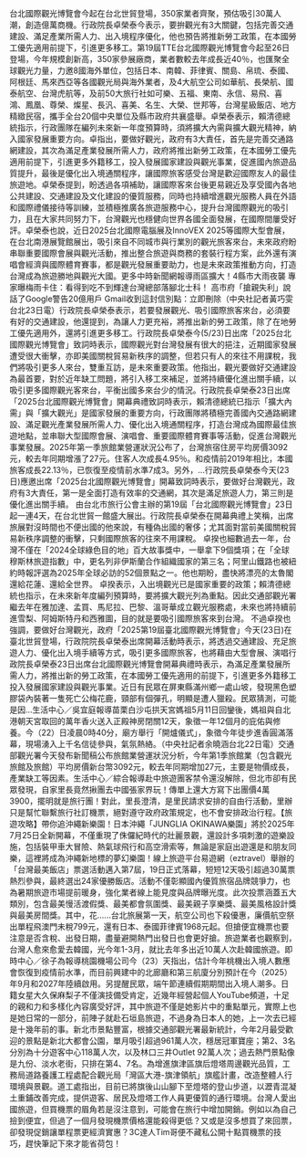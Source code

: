 台北國際觀光博覽會今起在台北世貿登場，350家業者齊聚，預估吸引30萬人潮，創造億萬商機。行政院長卓榮泰今表示，要拚觀光有3大關鍵，包括完善交通建設、滿足產業所需人力、出入境程序優化，他也預告將推新勞工政策，在本國勞工優先適用前提下，引進更多移工。第19屆TTE台北國際觀光博覽會今起至26日登場，今年規模創新高，350家參展廠商，業者數較去年成長近40％，也匯聚全球觀光力量，力邀8國海外單位，包括日本、南韓、菲律賓、關島、帛琉、泰國、阿根廷、馬來西亞等各國觀光局與海外業者，及4大航空公司如華航、長榮航、國泰航空、台灣虎航等，及前50大旅行社如可樂、五福、東南、永信、易飛、喜鴻、鳳凰、尊榮、燦星、長汎、喜美、名生、大榮、世邦等，台灣星級飯店、地方精緻民宿，攜手全台20個中央單位及縣市政府共襄盛舉。卓榮泰表示，賴清德總統指示，行政團隊在編列未來新一年度預算時，須將擴大內需與擴大觀光精神，納入國家發展重要方向。卓指出，要做好觀光，政府有3大責任，首先是完善交通路網建設，其次為滿足產業發展所需人力，政府將推出新勞工政策，在本國勞工優先適用前提下，引進更多外籍移工，投入發展國家建設與觀光事業，促進國內旅遊品質提升，最後是優化出入境通關程序，讓國際旅客感受台灣是歡迎國際友人的最佳旅遊地。卓榮泰提到，盼透過各項補助，讓國際客來台後更易親近及享受國內各地公共建設、交通建設及文化建設的優質服務，同時也持續增進觀光服務人員在外語和國際禮儀接待等訓練，並積極推廣各旅遊服務中心，提升台灣國際觀光的吸引力，且在大家共同努力下，台灣觀光也穩健向世界各國全面發展，在國際間屢受好評。卓榮泰也說，近日2025台北國際電腦展及InnoVEX 2025等國際大型會展，在台北南港展覽館展出，吸引來自不同城市與行業別的觀光旅客來台，未來政府盼串聯重要國際會展與觀光活動，推出整合旅遊與商務的套裝行程方案，此外還有演唱會經濟與國際體育賽事，都是觀光發展重要助力，也是未來政策推動方向，打造台灣成為旅遊勝地與觀光大國。更多中時新聞網報導雨區擴大！4縣市大雨夜襲 專家曝梅雨卡住：看得到吃不到輝達台灣總部落腳北士科！ 高市府「搶親失利」說話了Google警告20億用戶 Gmail收到這封信別點：立即刪除（中央社記者黃巧雯台北23日電）行政院長卓榮泰表示，若要發展觀光、吸引國際旅客來台，必須要有好的交通建設，他還提到，為讓人力更充裕，將推出新的勞工政策，除了在地勞工優先適用外，還將引進更多移工。行政院長卓榮泰今(5/23)日出席「2025台北國際觀光博覽會」致詞時表示，國際觀光對台灣發展有很大的挹注，近期國家發展遭受很大衝擊，亦即美國關稅貿易新秩序的調整，但若只有人的來往不用課稅，我們將吸引更多人來台，雙重互訪，是未來重要政策。他指出，觀光要做好交通建設為最首要，對於近年缺工問題，將引入移工來補足，並將持續優化進出關手續，以吸引更多國際觀光客來台，平衡出國多來台少的情況。行政院長卓榮泰23日出席「2025台北國際觀光博覽會」開幕典禮致詞時表示，賴清德總統已指示「擴大內需」與「擴大觀光」是國家發展的重要方向，行政團隊將積極完善國內交通路網建設、滿足觀光產業發展所需人力、優化出入境通關程序，打造台灣成為國際最佳旅遊地點，並串聯大型國際會展、演唱會、重要國際體育賽事等活動，促進台灣觀光事業發展。2025年第一季旅館業營運狀況公布了，台灣旅宿住房平均房價3092元，較去年同期增漲了27元。住客人次成長4.95％。和疫情前2019年相比，本國旅客成長22.13％，已恢復至疫情前水準7成3。另外，...行政院長卓榮泰今天(23日)應邀出席「2025台北國際觀光博覽會」開幕致詞時表示，要做好台灣觀光，政府有3大責任，第一是全面打造有效率的交通網，其次是滿足旅遊人力，第三則是優化進出關手續。 由台北市旅行公會主辦的第19屆「台北國際觀光博覽會」23日起一連4天，在台北世貿一館盛大展出。行政院長卓榮泰在開幕典禮上笑稱，出席旅展對沒時間也不便出國的他來說，有種偽出國的奢侈；尤其面對當前美國關稅貿易新秩序調整的衝擊，只剩國際旅客的往來不用課稅。 卓揆也細數過去一年，台灣不僅在「2024全球綠色目的地」百大故事獎中，一舉拿下9個獎項；在「全球穆斯林旅遊指數」中，更名列非伊斯蘭合作組織國家的第三名；阿里山鐵路也被紐約時報評選為2025年全球必訪的52個景點之一。他也期盼，盡快將漂亮的太魯閣還給花蓮、還給全世界。 卓揆表示，入出境觀光已是國家重要的政策；賴清德總統也指示，在未來新年度編列預算時，要將擴大觀光列為重點。因此交通部觀光署繼去年在雅加達、孟買、馬尼拉、巴黎、溫哥華成立觀光服務處，未來也將持續前進雪梨、阿姆斯特丹和西雅圖，目的就是要吸引國際旅客來到台灣。 不過卓揆也強調，要做好台灣觀光，政府「2025第19屆臺北國際觀光博覽會」今天(23日)在臺北世貿登場，行政院院長卓榮泰出席開幕活動時表示，將透過交通建設、充足旅遊人力、優化出入境手續等方式，吸引更多國際旅客，也將藉由大型會展、演唱行政院長卓榮泰23日出席台北國際觀光博覽會開幕典禮時表示，為滿足產業發展所需人力，將推出新的勞工政策，在本國勞工優先適用的前提下，引進更多外籍移工投入發展國家建設與觀光事業。近日有民眾在屏東縣滿州鄉一處山坡，發現黑色塑膠袋內裝著一隻死亡公梅花鹿，頸部有個彈孔，明顯是遭人獵殺。民眾猜測，可能是因...生活中心／吳宜庭報導苗栗白沙屯拱天宮媽祖5月11日回鑾後，媽祖與自北港朝天宮取回的萬年香火送入正殿神房閉關12天，象徵一年12個月的庇佑與修養。今（22）日凌晨0時40分，廟方舉行「開爐儀式」，象徵今年徒步進香圓滿落幕，現場湧入上千名信徒參與，氣氛熱絡。（中央社記者余曉涵台北22日電）交通部觀光署今天發布新聞稿公布旅館業營運狀況分析，今年第1季旅館業（包含觀光旅館及旅館）平均房價新台幣3092元，較去年同期增加27元，主要是物價成長，產業缺工等因素。生活中心／綜合報導赴中旅遊團客禁令還沒解除，但北市卻有民眾發現，自家里長竟然揪團去中國張家界玩！傳單上還大方寫下出團價4萬3900，擺明就是旅行團！對此，里長澄清，是里民請求安排的自由行活動，里辦只是幫忙聯繫旅行社訂機票，絕對遵守政府政策規定，也不會安排政治行程。【旅遊攻略】帶你追沖繩新樂園！日本沖繩「JUNGLIA OKINAWA樂園」將於2025年7月25日全新開幕，不僅重現了侏儸紀時代的壯麗景觀，還設計多項刺激的遊樂設施，包括裝甲車大冒險、熱氣球飛行和高空滑索等，無論是家庭出遊還是和朋友同樂，這裡將成為沖繩新地標的夢幻樂園！線上旅遊平台易遊網（eztravel）舉辦的「台灣最美飯店」票選活動邁入第7屆，19日正式落幕，短短12天吸引超過30萬票熱烈參與，最終選出24家優勝飯店。活動不僅彰顯國內優質旅宿品牌競爭力，也為暑期旅遊市場提前暖身，強化業者線上能見度與品牌曝光度。此次投票涵蓋五大類別，包含最美慢活渡假獎、最美都會氛圍獎、最美親子享樂獎、最美風格設計獎與最美房間獎。其中，花......台北旅展第一天，航空公司也下殺優惠，廉價航空祭出單程飛澳門未稅799元，還有日本、泰國菲律賓1968元起。但搶便宜機票也要注意是否含稅、出發日期，盡量避開熱門出發日也會更好搶。旅遊業者也觀察到，台灣人愈來愈愛去韓國，光今年1-3月，就比去年多出近10萬人次赴韓國旅遊。即時中心／徐子為報導桃園機場公司今（23）天指出，估計今年桃機出入境人數應會恢復到疫情前水準，而目前興建中的北廊廳和第三航廈分別預計在今（2025）年9月和2027年陸續啟用。另提醒民眾，端午節連續假期期間出入境人潮多。日籍女星大久保麻梨子不僅演技備受肯定，近幾年經營起個人YouTube頻道，十足的親和力和多樣化內容廣受好評，其中旅遊不僅是她影片中的重點單元，實際上也是她日常的一部分，前陣子就赴石垣島旅遊，不過身為日本人的她，上一次去已經是十幾年前的事。新北市景點豐富，根據交通部觀光署最新統計，今年2月最受歡迎的景點是新北大都會公園，單月吸引超過961萬人次，穩居冠軍寶座；第2、3名分別為十分遊客中心118萬人次，以及林口三井Outlet 92萬人次；過去熱門景點像是九份、淡水老街，只排在第4、7名。為增進旗津區旗后燈塔周邊觀光品質，工務局道路養護工程處配合觀光局「灣區大港-旗津領航」旗艦計畫，改造整體人行環境與景觀。道工處指出，目前已將旗後山山腳下至燈塔的登山步道，以瀝青混凝土重鋪改善完成，提供遊客、居民及燈塔工作人員更優質的通行環境。台灣人愛出國旅遊，但買機票的眉角若是沒注意到，可能會在旅行中增加開銷。例如以為自己撿到便宜，但過了一個月發現機票價格還能殺得更低？又或是沒多想買了來回票，卻發現促銷讓單程票更經濟實惠？3C達人Tim哥便不藏私公開十點買機票的技巧，趕快筆記下來才能省荷包！